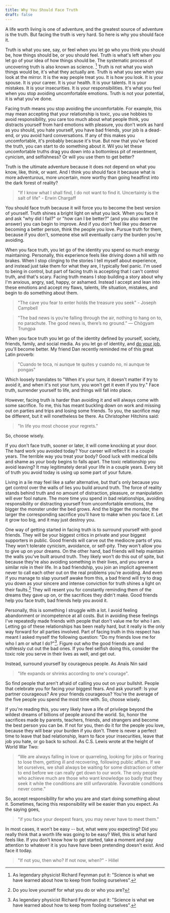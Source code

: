 ```yaml
---
title: Why You Should Face Truth
draft: false
---
```


A life worth living is one of adventure, and the greatest source of adventure is the truth.
But facing the truth is very hard. 
So here is why you should face it. 

Truth is what you see, say, or feel when you let go who you think you should be, how things should be, or you should feel. 
Truth is what's left when you let go of your idea of how things should be. 
The systematic process of uncovering truth is also known as science. [^1]
Truth is not what you wish things would be, it's what they actually are. 
Truth is what you see when you look at the mirror. 
It is the way people treat you.
It is how you look.
It is your spouse. 
It is your career. 
It is your health.
It is your talents.
It is your mistakes. 
It is your insecurities. 
It is your responsibilities.
It's what you feel when you stop avoiding uncomfortable emotions.
Truth is not your potential, it is what you've done. 

Facing truth means you stop avoiding the uncomfortable.
For example, this may mean accepting that your relationship is toxic, you use hobbies to avoid responsibility, you care too much about what people think, you distracts yourself from hard emotions with pleasure, you don't work as hard as you should, you hate yourself, you have bad friends, your job is a dead-end, or you avoid hard conversations. 
If any of this makes you uncomfortable, it's probably because it's true. 
But now that you've faced the truth, you can start to do something about it. 
Wil you let these uncomfortable truths drag you down into a bottomless pit of resentment, cynicism, and selfishness?
Or will you use them to get better?

Truth is the ultimate adventure because it does not depend on what you know, like, think, or want. 
And I think you should face it because what is more adventurous, more uncertain, more worthy than going headfirst into the dark forest of reality?

> "If I know what I shall find, I do not want to find it. Uncertainty is the salt of life" - Erwin Chargaff

You should face truth because it will force you to become the best version of yourself. 
Truth shines a bright light on what you lack. 
When you face it and ask "why did I fail?" or "how can I be better?" (and you also want the answer) you can begin to improve. 
And if you don't feel like you deserve becoming a better person, think the people you love.
Pursue truth for them, because if you don't, someone else will eventually carry the burden you're avoiding.

When you face truth, you let go of the identity you spend so much energy maintaining. 
Personally, this experience feels like driving down a hill with no brakes.
When I stop clinging to the stories I tell myself about experience, and instead just take them for what they are, I typically feel panic.
I'm used to being in control, but part of facing truth is accepting that I can't control truth, and that's scary.
Facing truth means I stop building a story about why I'm anxious, angry, sad, happy, or ashamed. 
Instead I accept and lean into these emotions and accept my flaws, talents, life situation, mistakes, and begin to do something about them. 

> "The cave you fear to enter holds the treasure you seek" - Joseph Campbell 

> "The bad news is you’re falling through the air, nothing to hang on to, no parachute. The good news is, there’s no ground.”
> ― Chögyam Trungpa

When you face truth you let go of the identity defined by yourself, society, friends, family, and social media.
As you let go of identity, and [do your job](https://www.attentiveman.com/blog-1/2019/1/31/kq48odczcbpti3ugxy3hcig6zx6bgm), you'll become better.
My friend Dan recently reminded me of this great Latin proverb: 
> "Cuando te toca, ni aunque te quites y cuando no, ni aunque te pongas"

Which loosely translates to "When it's your turn, it doesn't matter if try to avoid it, and when it's not your turn, you won't get it even if you try."
Face truth, surrender yourself to life, and things will fall into place. 

However, facing truth is harder than avoiding it and will always come with some sacrifice. 
To me, this has meant buckling down on work and missing out on parties and trips and losing some friends. 
To you, the sacrifice may be different, but it will nonetheless be there.
As Christopher Hitchins said: 
> "In life you most choose your regrets."

So, choose wisely.

If you don't face truth, sooner or later, it will come knocking at your door. 
The hard work you avoided today? Your career will reflect it in a couple years.
The terrible way you treat your body? Good luck with medical bills and shame as your body begins to falls apart. 
The toxic relationship you avoid leaving? It may legitimately derail your life in a couple years. 
Every bit of truth you avoid today is using up some part of your future.

Living in a lie may feel like a safer alternative, but that's only because you get control over the walls of lies you build around truth.
The force of reality stands behind truth and no amount of distraction, pleasure, or manipulation will ever fool nature.
The more time you spend in bad relationships, avoiding responsibility or distracting yourself from uncomfortable emotions, the bigger the monster under the bed grows. 
And the bigger the monster, the larger the corresponding sacrifice you'll have to make when you face it.
Let it grow too big, and it may just destroy you.

One way of getting started in facing truth is to surround yourself with good friends.
They will be your biggest critics in private and your biggest supporters in public. 
Good friends will carve out the mediocre parts of you.
They won't tolerate cynicism, avoidance, or self-pity. 
They won't allow you to give up on your dreams.
On the other hand, bad friends will help maintain the walls you've built around truth.
They likely won't do this out of spite, but because they're also avoiding something in their lives, and you serve a similar role in their life. 
In a bad friendship, you join an implicit agreement never to call each other out on the real problems you're avoiding. 
And even if you manage to slap yourself awake from this, a bad friend will try to drag you down as your sincere and intense conviction for truth shines a light on their faults.[^2]
They will resent you for constantly reminding them of the dreams they gave up on, or the sacrifices they didn't make.
Good friends help you face truth, bad friends help you avoid it. 

Personally, this is something I struggle with a lot. 
I avoid feeling abandonment or incompetence at all costs. 
But in avoiding these feelings I've repeatedly made friends with people that don't value me for who I am. 
Letting go of these relationships has been really hard, but it really is the only way forward for all parties involved.
Part of facing truth in this respect has meant I asked myself the following question: "Do my friends love me for who I am or what I do?"[^1]. 
Figure out who the good friends are and ruthlessly cut out the bad ones. 
If you feel selfish doing this, consider the toxic role you serve in their lives as well, and get out. 

Instead, surround yourself by courageous people. 
As Anaïs Nin said 
> "life expands or shrinks according to one's courage".

So find people that aren't afraid of calling you out on your bullshit. 
People that celebrate you for facing your biggest fears. 
And ask yourself: 
Is your partner courageous? 
Are your friends courageous? 
You're the average of the five people you spend the most time with. 
So, choose wisely. 

If you're reading this, you very likely have a life of privilege beyond the wildest dreams of billions of people around the world. 
So, honor the sacrifices made by parents, teachers, friends, and strangers and become the best person you can be. 
If not for you, then do it for the people you love, because they will bear your burden if you don't. 
There is never a perfect time to leave that bad relationship, learn to face your insecurities, leave that job you hate, or go back to school. 
As C.S. Lewis wrote at the height of World War Two: 

> “We are always falling in love or quarreling, looking for jobs or fearing to lose them, getting ill and recovering, following public affairs. 
> If we let ourselves, we shall always be waiting for some distraction or other to end before we can really get down to our work. 
> The only people who achieve much are those who want knowledge so badly that they seek it while the conditions are still unfavorable. 
> Favorable conditions never come.”

So, accept responsibility for who you are and start doing something about it. 
Sometimes, facing this responsibility will be easier than you expect.
As the saying goes, 
> "if you face your deepest fears, you may never have to meet them." 

In most cases, it won't be easy -- but, what were you expecting? 
Did you really think that a worth life was going to be easy?
Well, this is what hard feels like. 
If you don't know how to get started, take a moment and pay attention to whatever it is you have have been pretending doesn't exist.
And face it today.

> "If not you, then who? If not now, when?" - Hillel

[^1]: As legendary physicist Richard Feynman put it: "Science is what we have learned about how to keep from fooling ourselves".
[^2]: Do you love yourself for what you do or who you are? 
[^3]: Personally, one of the hardest aspects of facing truth has been the resistance I've felt from those closest to me (I wrote about it [here](unreasonable.md))






























